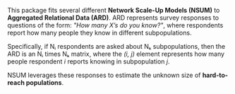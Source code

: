 This package fits several different **Network Scale-Up Models (NSUM)** to **Aggregated Relational Data (ARD)**. ARD represents survey responses to questions of the form: *"How many X’s do you know?"*, where respondents report how many people they know in different subpopulations.

Specifically, if Nᵢ respondents are asked about Nₖ subpopulations, then the ARD is an Nᵢ times Nₖ matrix, where the *(i, j)* element represents how many people respondent *i* reports knowing in subpopulation *j*.

NSUM leverages these responses to estimate the unknown size of **hard-to-reach populations**.
